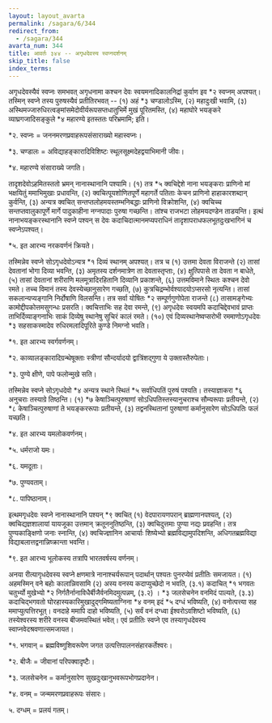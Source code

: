 ```yaml
---
layout: layout_avarta
permalink: /sagara/6/344
redirect_from:
  - /sagara/344
avarta_num: 344
title: आवर्तः ३४४ -- अगृधदेवस्य स्वप्नदर्शनम्
skip_title: false
index_terms: 
---
```


अगृधदेवस्यैवं स्वप्नः समभवत् अगृधनामा कश्चन देवः स्वयमनादिकालनिद्रां कुर्वाण इव *२ स्वप्नम् अपश्यत्। तस्मिन् स्वप्ने तस्य पुरुषस्यैवं
प्रतीतिरभवत् -- (१) अहं *३ चण्डालोऽस्मि, (२) महादुःखी भवामि,
(३) अस्थिमज्जारुधिरत्वङ्मांसमेदोवीर्यरूपसप्तधातुभिर्मे मुखं पूरितमस्ति, (४)
महाघोरे भयङ्करे व्याघ्रगजादिसङ्कुले *४ महारण्ये इतस्ततः परिभ्रमामि; इति।

<div class="footnote" markdown="1">
*२. स्वप्नः = जननमरणप्रवाहरूपसंसाराख्यो महास्वप्नः।

*३. चण्डालः = अविद्याहङ्कारादिविशिष्टः स्थूलसूक्ष्मदेहद्वयाभिमानी जीवः।

*४. महारण्ये संसाराख्ये जगति।
</div>

तादृशदेवोऽहमितस्ततो भ्रमन् नानास्थानानि पश्यामि। (१) तत्र
*५ क्वचिद्देशे नाना भयङ्कराः प्राणिनो मां भक्षयितुं ममाभिमुखाः प्रधावन्ति,
(२) क्वचित्पूयशोणितपूर्णे महागर्ते पतिताः केचन प्राणिनो हाहाकारशब्दान्
कुर्वन्ति, (३) अन्यत्र क्वचित् सन्तप्तलोहमयस्तम्भनिबद्धाः प्राणिनो विक्रोशन्ति, (४) क्वचिच्च सन्तप्तवालुकापूर्णे मार्गे पादुकाहीना नग्नपादाः पुरुषा
गच्छन्ति। तांश्च राजभटा लोहमयदण्डेन ताडयन्ति। इत्थं नानाभयङ्करस्थानानि स्वप्ने पश्यन् स देवः कदाचिदात्मानमप्यपराधिनं तादृशापराधफलभूतदुःखभागिनं च स्वप्नेऽपश्यत्।

<div class="footnote" markdown="1">
*५. इत आरभ्य नरकवर्णनं क्रियते।
</div>

तस्मिन्नेव स्वप्ने सोऽगृधदेवोऽन्यत्र *१ दिव्यं स्थानम् अपश्यत्। तत्र च (१)
उत्तमा देवता विराजन्ते (२) तासां देवतानां भोगा दिव्या भवन्ति, (३)
अमृतस्य दर्शनमात्रेण ता देवतास्तृप्ताः, (४) क्षुत्पिपासे ता देवता न बाधेते,
(५) तासां देवतानां शरीराणि मलमूत्रादिरहितानि दिव्यानि प्रकाशन्ते, (६)
उत्तमविमाने स्थितः कश्चन देवो रमते। तच्च विमानं तस्य देवस्येच्छानुसारेण
गच्छति, (७) कुत्रचिद्रम्भोर्वश्यादयोऽप्सरसो नृत्यन्ति। तासां सकलान्यप्यङ्गानि निर्दोषाणि विलसन्ति। तत्र सर्वा योषितः *२ सम्पूर्णगुणोपेता राजन्ते
(८) तासामङ्गेभ्यः कामोद्दीपकोत्तमसुगन्धः प्रसरति। क्वचित्ताभिः सह देवा
रमन्ते, (९) अगृधदेवः स्वयमपि कदाचिद्देवभावं प्राप्तः ताभिर्दिव्याङ्गनाभिः
साकं दिव्येषु स्थानेषु सुचिरं कालं रमते। (१०) एवं दिव्यस्थानेष्वप्सरोभी
रममाणोऽगृधदेवः *३ सहसाकस्मादेव रुधिरमलादिपूरिते कुण्डे निमग्नो भवति।

<div class="footnote" markdown="1">
*१. इत आरभ्य स्वर्गवर्णनम्।

*२. काव्यालङ्कारादिग्रन्थेषूक्ताः स्त्रीणां सौन्दर्यादयो द्वात्रिंशद्गुणा ये उक्तास्तैरुपेताः।

*३. पुण्ये क्षीणे, पापे फलोन्मुखे सति।
</div>

तस्मिन्नेव स्वप्ने सोऽगृधदेवो *४ अन्यत्र स्थाने स्थितं *५ सर्वाधिपतिं पुरुषं
पश्यति। तस्याज्ञाकरा *६ अनुचराः तस्याग्रे तिष्ठन्ति। (१) *७ केषाञ्चित्पुरुषाणां
सोऽधिपतिस्तस्यानुचराश्च सौम्यरूपाः प्रतीयन्ते, (२) *८ केषाञ्चित्पुरुषाणां ते
भयङ्कररूपाः प्रतीयन्ते, (३) तद्वनस्थितानां पुरुषाणां कर्मानुसारेण सोऽधिपतिः फलं यच्छति।

<div class="footnote" markdown="1">
*४. इत आरभ्य यमलोकवर्णनम्।

*५. धर्मराजो यमः।

*६. यमदूताः।

*७. पुण्यवताम्।

*८. पापिष्ठानाम्।
</div>

इत्थमगृधदेवः स्वप्ने नानास्थानानि पश्यन् *९ क्वचित् (१) वेदपारायणपरान् ब्राह्मणानपश्यत्, (२) क्वचिद्यज्ञशालायां यायजूका उत्तमान् क्रतूननुतिष्ठन्ति, (३) क्वचिदुत्तमाः पुण्या नद्यः प्रवहन्ति। तत्र पुण्यकाङ्क्षिणो
जनाः स्नान्ति, (४) क्वचिज्ज्ञानिन आचार्याः शिष्येभ्यो ब्रह्मविद्यामुपदिशन्ति,
अधिगतब्रह्मविद्या विद्याबलात्तद्वनान्निष्क्रान्ता भवन्ति।

<div class="footnote" markdown="1">
*९. इत आरभ्य भूलोकस्य तत्रापि भारतवर्षस्य वर्णनम्।
</div>

अनया रीत्यागृधदेवस्य स्वप्ने क्षणमात्रे नानाश्चर्यरूपान् पदार्थान्
पश्यतः पुनरप्येवं प्रतीतिः समजायत। (१) अहमस्मिन् वने बहोः कालान्निवसामि (२) अस्य वनस्य कदाप्युच्छेदो न भवति, (३.१) कदाचित् *१ भगवतः चतुर्भ्यो मुखेभ्यो *२ निर्गतैर्नानाविधैर्बीजैर्वनमिदमुत्पन्नम्, (३.२)
। *३ जलसेचनेन वनमिदं पाल्यते, (३.३) कदाचिद्भगवतो घोरहास्यकारिमुखादुद्गमिष्यताग्निना *४ वनम् इदं *५ दग्धं भविष्यति, (४) वनोत्पत्त्या सह ममाप्युत्पत्तिरभूत्।
वनदाहे ममापि दाहो भविष्यति, (५) सर्वं वनं दग्ध्वा ईश्वरोऽवशिष्टो
भविष्यति, (६) तस्येश्वरस्य शरीरे वनस्य बीजमवस्थितं भवेत्। एवं प्रतीतिः
स्वप्ने एव तस्यागृधदेवस्य स्वाप्नवेदश्रवणात्समजायत।

<div class="footnote" markdown="1">
*१. भगवान् = ब्रह्मविष्णुशिवरूपेण जगत उत्पत्तिपालनसंहारकर्तेश्वरः।

*२. बीजैः = जीवानां परिपक्वादृष्टैः।

*३. जलसेचनेन = कर्मानुसारेण सुखदुःखानुभवरूपभोगप्रदानेन।

*४. वनम् = जन्ममरणप्रवाहरूपः संसारः।

५. दग्धम् = प्रलयं गतम्।
</div>